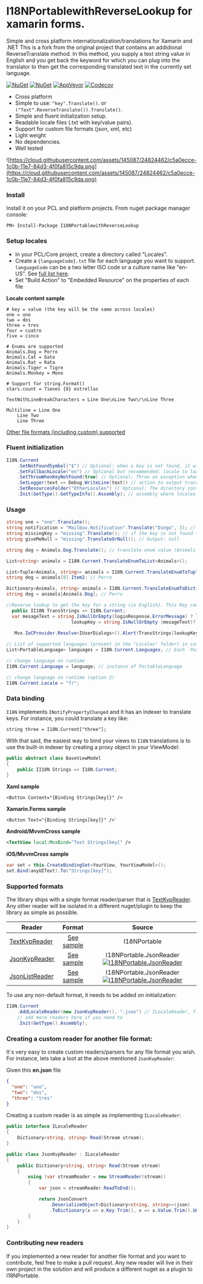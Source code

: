 
# I18NPortablewithReverseLookup for xamarin forms.
Simple and cross platform internationalization/translations for Xamarin and .NET
This is a fork from the original project that contains an addidional ReverseTranslate method. In this method, you supply a text string value in English and you get back the keyword for which you can plug into the translator to then get the corresponding translated text in the currently set language.

[![NuGet](https://img.shields.io/nuget/v/I18NPortablewithReverseLookup.svg?style=for-the-badge)](https://www.nuget.org/packages/I18NPortablewithReverseLookup/) 
[![NuGet](https://img.shields.io/nuget/dt/I18NPortablewithReverseLookup.svg?style=for-the-badge)](https://www.nuget.org/packages/I18NPortablewithReverseLookup/) 
[![AppVeyor](https://img.shields.io/appveyor/ci/xleon/i18n-portable.svg?style=for-the-badge)](https://ci.appveyor.com/project/xleon/i18n-portable) 
[![Codecov](https://img.shields.io/codecov/c/github/xleon/I18NPortablewithReverseLookup.svg?style=for-the-badge)](https://codecov.io/gh/xleon/I18N-Portable)

- Cross platform
- Simple to use: `"key".Translate()`. or `("Text".ReverseTranslate()).Translate()`.
- Simple and fluent initialization setup.
- Readable locale files (.txt with key/value pairs).
- Support for custom file formats (json, xml, etc)
- Light weight
- No dependencies.
- Well tested

![https://cloud.githubusercontent.com/assets/145087/24824462/c5a0ecce-1c0b-11e7-84d3-4f0fa815c9da.png](https://cloud.githubusercontent.com/assets/145087/24824462/c5a0ecce-1c0b-11e7-84d3-4f0fa815c9da.png)


### Install

Install it on your PCL and platform projects.
From nuget package manager console: 

`PM> Install-Package I18NPortablewithReverseLookup`

### Setup locales

- In your PCL/Core project, create a directory called "Locales".
- Create a `{languageCode}.txt` file for each language you want to support. `languageCode` can be a two letter ISO code or a culture name like "en-US". See [full list here](https://msdn.microsoft.com/en-us/library/ee825488%28v=cs.20%29.aspx).
- Set "Build Action" to "Embedded Resource" on the properties of each file         

**Locale content sample**

    # key = value (the key will be the same across locales)
    one = uno
    two = dos
    three = tres 
    four = cuatro
    five = cinco
      
    # Enums are supported
    Animals.Dog = Perro
    Animals.Cat = Gato
    Animals.Rat = Rata
    Animals.Tiger = Tigre
    Animals.Monkey = Mono
     
    # Support for string.Format()
    stars.count = Tienes {0} estrellas
     
    TextWithLineBreakCharacters = Line One\nLine Two\r\nLine Three
     
    Multiline = Line One
        Line Two
        Line Three

[Other file formats (including custom) supported](https://github.com/xleon/I18N-Portable#custom-formats)

### Fluent initialization

```csharp
I18N.Current
    .SetNotFoundSymbol("$") // Optional: when a key is not found, it will appear as $key$ (defaults to "$")
    .SetFallbackLocale("en") // Optional but recommended: locale to load in case the system locale is not supported
    .SetThrowWhenKeyNotFound(true) // Optional: Throw an exception when keys are not found (recommended only for debugging)
    .SetLogger(text => Debug.WriteLine(text)) // action to output traces
    .SetResourcesFolder("OtherLocales") // Optional: The directory containing the resource files (defaults to "Locales")
    .Init(GetType().GetTypeInfo().Assembly); // assembly where locales live
```

### Usage

```csharp
string one = "one".Translate();
string notification = "Mailbox.Notification".Translate("Diego", 3); // same as string.Format(params). Output: Hello Diego, you´ve got 3 emails
string missingKey = "missing".Translate(); // if the key is not found the output will be $key$. Output: $missing$
string giveMeNull = "missing".TranslateOrNull(); // Output: null

string dog = Animals.Dog.Translate(); // translate enum value (Animals is an Enum backed up in the locale file with "Animals.Dog = Perro")

List<string> animals = I18N.Current.TranslateEnumToList<Animals>(); 

List<Tuple<Animals, string>> animals = I18N.Current.TranslateEnumToTupleList<Animals>();
string dog = animals[0].Item2; // Perro

Dictionary<Animals, string> animals = I18N.Current.TranslateEnumToDictionary<Animals>();
string dog = animals[Animals.Dog]; // Perro

//Reverse lookup to get the key for a string (in English). This Key can then be used to get the translation in any specified language.
  public II18N TransStrings => I18N.Current;
  var mesageText = string.IsNullOrEmpty(loginResponse.ErrorMessage) ? loginResponse.Message : loginResponse.ErrorMessage;
                        lookupKey = string.IsNullOrEmpty (mesageText)? "ServerProblem":mesageText.ReverseTranslate();
                        
   Mvx.IoCProvider.Resolve<IUserDialogs>().Alert(TransStrings[lookupKey]);

// List of supported languages (present in the "Locales" folder) in case you need to show a picker list
List<PortableLanguage> languages = I18N.Current.Languages; // Each `PortableLanguage` has 2 strings: Locale and DisplayName

// change language on runtime
I18N.Current.Language = language; // instance of PortableLanguage

// change language on runtime (option 2)
I18N.Current.Locale = "fr";
```	

### Data binding

`I18N` implements `INotifyPropertyChanged` and it has an indexer to translate keys. For instance, you could translate a key like:

    string three = I18N.Current["three"]; 

With that said, the easiest way to bind your views to `I18N` translations is to use the built-in indexer 
by creating a proxy object in your ViewModel:

```csharp
public abstract class BaseViewModel
{
    public II18N Strings => I18N.Current;
}
```

**Xaml sample**
```xaml
<Button Content="{Binding Strings[key]}" />
```
**Xamarin.Forms sample**
```xaml
<Button Text="{Binding Strings[key]}" />`
```    
**Android/MvvmCross sample**
```xml
<TextView local:MvxBind="Text Strings[key]" />
```                
**iOS/MvvmCross sample**

```csharp
var set = this.CreateBindingSet<YourView, YourViewModel>();
set.Bind(anyUIText).To("Strings[key]");
```



### Supported formats

The library ships with a single format reader/parser that is [TextKvpReader](https://github.com/xleon/I18N-Portable/blob/master/I18NPortable/Readers/TextKvpReader.cs). Any other reader will be isolated in a different nuget/plugin to keep the library as simple as possible.

| Reader        | Format        | Source  |
| ------------- |:-------------:| :-----:|
| [TextKvpReader](https://github.com/xleon/I18N-Portable/blob/master/I18NPortable/Readers/TextKvpReader.cs)    | [See sample](https://github.com/xleon/I18N-Portable/blob/master/I18NPortable.UnitTests/Locales/es.txt) | I18NPortable |
| [JsonKvpReader](https://github.com/xleon/I18N-Portable/blob/master/I18NPortable.JsonReader/JsonKvpReader.cs)    | [See sample](https://github.com/xleon/I18N-Portable/blob/master/I18NPortable.UnitTests/JsonKvpLocales/es.json) | I18NPortable.JsonReader [![I18NPortable.JsonReader](https://img.shields.io/nuget/v/I18NPortable.JsonReader.svg?maxAge=50000)](https://www.nuget.org/packages/I18NPortable.JsonReader/) |
| [JsonListReader](https://github.com/xleon/I18N-Portable/blob/master/I18NPortable.JsonReader/JsonListReader.cs)   | [See sample](https://github.com/xleon/I18N-Portable/blob/master/I18NPortable.UnitTests/JsonListLocales/es.json) | I18NPortable.JsonReader [![I18NPortable.JsonReader](https://img.shields.io/nuget/v/I18NPortable.JsonReader.svg?maxAge=50000)](https://www.nuget.org/packages/I18NPortable.JsonReader/) |

To use any non-default format, it needs to be added on initialization:

```csharp
I18N.Current
    .AddLocaleReader(new JsonKvpReader(), ".json") // ILocaleReader, file extension
    // add more readers here if you need to
    .Init(GetType().Assembly);
```

### Creating a custom reader for another file format:

It´s very easy to create custom readers/parsers for any file format you wish.
For instance, lets take a loot at the above mentioned `JsonKvpReader`:

Given this __en.json__ file
```json
{
  "one": "uno",
  "two": "dos",
  "three": "tres"
}
```

Creating a custom reader is as simple as implementing `ILocaleReader`:

```csharp
public interface ILocaleReader
{
    Dictionary<string, string> Read(Stream stream);
}
```

```csharp
public class JsonKvpReader : ILocaleReader
{
    public Dictionary<string, string> Read(Stream stream)
    {
        using (var streamReader = new StreamReader(stream))
        {
            var json = streamReader.ReadToEnd();

            return JsonConvert
                .DeserializeObject<Dictionary<string, string>>(json)
                .ToDictionary(x => x.Key.Trim(), x => x.Value.Trim().UnescapeLineBreaks());
        }
    }
}
```

### Contributing new readers

If you implemented a new reader for another file format and you want to contribute, feel free to make a pull request. Any new reader will live in their own project in the solution and will produce a different nuget as a plugin to I18NPortable.

    
